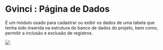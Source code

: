 # Gvinci : Página de Dados

É um módulo usado para cadastrar ou exibir os dados de uma tabela que tenha sido inserida na estrutura do banco de dados do projeto, bem como, permitir a inclusão e exclusão de registros.

![](http://www.gvinci.com.br/manual/modulosg7_1_2.png)

